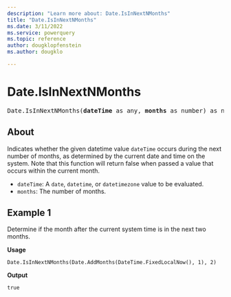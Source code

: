 ```yaml
---
description: "Learn more about: Date.IsInNextNMonths"
title: "Date.IsInNextNMonths"
ms.date: 3/11/2022
ms.service: powerquery
ms.topic: reference
author: dougklopfenstein
ms.author: dougklo

---
```

# Date.IsInNextNMonths

<pre>
Date.IsInNextNMonths(<b>dateTime</b> as any, <b>months</b> as number) as nullable logical
</pre>

## About

Indicates whether the given datetime value `dateTime` occurs during the next number of months, as determined by the current date and time on the system. Note that this function will return false when passed a value that occurs within the current month.

* `dateTime`: A `date`, `datetime`, or `datetimezone` value to be evaluated.
* `months`: The number of months.

## Example 1

Determine if the month after the current system time is in the next two months.

**Usage**

```powerquery-m
Date.IsInNextNMonths(Date.AddMonths(DateTime.FixedLocalNow(), 1), 2)
```

**Output**

`true`
